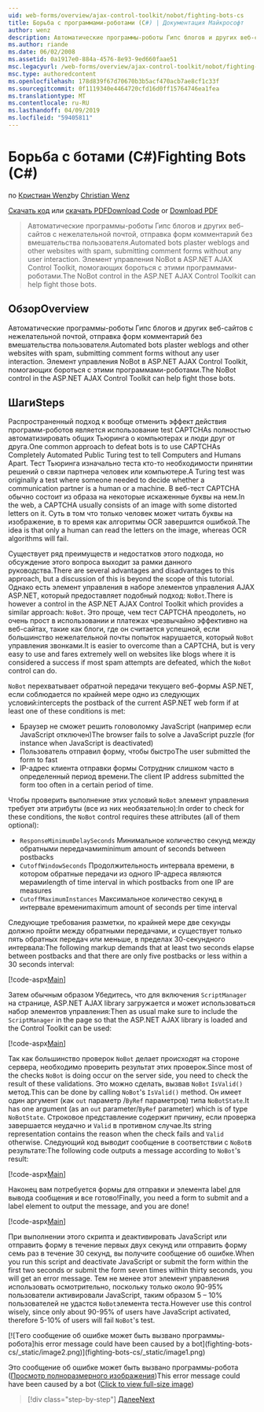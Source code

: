 ```yaml
---
uid: web-forms/overview/ajax-control-toolkit/nobot/fighting-bots-cs
title: Борьба с программами-роботами (C#) | Документация Майкрософт
author: wenz
description: Автоматические программы-роботы Гипс блогов и других веб-сайтов с нежелательной почтой, отправка форм комментарий без вмешательства пользователя. Элемент управления NoBot в ASP.NET AJAX Con...
ms.author: riande
ms.date: 06/02/2008
ms.assetid: 0a1917e0-884a-4576-8e93-9ed660faae51
msc.legacyurl: /web-forms/overview/ajax-control-toolkit/nobot/fighting-bots-cs
msc.type: authoredcontent
ms.openlocfilehash: 178d839f67d70670b3b5acf470acb7ae8cf1c33f
ms.sourcegitcommit: 0f1119340e4464720cfd16d0ff15764746ea1fea
ms.translationtype: MT
ms.contentlocale: ru-RU
ms.lasthandoff: 04/09/2019
ms.locfileid: "59405811"
---
```

# <a name="fighting-bots-c"></a><span data-ttu-id="0fb60-104">Борьба с ботами (C#)</span><span class="sxs-lookup"><span data-stu-id="0fb60-104">Fighting Bots (C#)</span></span>

<span data-ttu-id="0fb60-105">по [Кристиан Wenz](https://github.com/wenz)</span><span class="sxs-lookup"><span data-stu-id="0fb60-105">by [Christian Wenz](https://github.com/wenz)</span></span>

<span data-ttu-id="0fb60-106">[Скачать код](http://download.microsoft.com/download/9/3/f/93f8daea-bebd-4821-833b-95205389c7d0/NoBot0.cs.zip) или [скачать PDF](http://download.microsoft.com/download/b/6/a/b6ae89ee-df69-4c87-9bfb-ad1eb2b23373/nobot0CS.pdf)</span><span class="sxs-lookup"><span data-stu-id="0fb60-106">[Download Code](http://download.microsoft.com/download/9/3/f/93f8daea-bebd-4821-833b-95205389c7d0/NoBot0.cs.zip) or [Download PDF](http://download.microsoft.com/download/b/6/a/b6ae89ee-df69-4c87-9bfb-ad1eb2b23373/nobot0CS.pdf)</span></span>

> <span data-ttu-id="0fb60-107">Автоматические программы-роботы Гипс блогов и других веб-сайтов с нежелательной почтой, отправка форм комментарий без вмешательства пользователя.</span><span class="sxs-lookup"><span data-stu-id="0fb60-107">Automated bots plaster weblogs and other websites with spam, submitting comment forms without any user interaction.</span></span> <span data-ttu-id="0fb60-108">Элемент управления NoBot в ASP.NET AJAX Control Toolkit, помогающих бороться с этими программами-роботами.</span><span class="sxs-lookup"><span data-stu-id="0fb60-108">The NoBot control in the ASP.NET AJAX Control Toolkit can help fight those bots.</span></span>


## <a name="overview"></a><span data-ttu-id="0fb60-109">Обзор</span><span class="sxs-lookup"><span data-stu-id="0fb60-109">Overview</span></span>

<span data-ttu-id="0fb60-110">Автоматические программы-роботы Гипс блогов и других веб-сайтов с нежелательной почтой, отправка форм комментарий без вмешательства пользователя.</span><span class="sxs-lookup"><span data-stu-id="0fb60-110">Automated bots plaster weblogs and other websites with spam, submitting comment forms without any user interaction.</span></span> <span data-ttu-id="0fb60-111">Элемент управления NoBot в ASP.NET AJAX Control Toolkit, помогающих бороться с этими программами-роботами.</span><span class="sxs-lookup"><span data-stu-id="0fb60-111">The NoBot control in the ASP.NET AJAX Control Toolkit can help fight those bots.</span></span>

## <a name="steps"></a><span data-ttu-id="0fb60-112">Шаги</span><span class="sxs-lookup"><span data-stu-id="0fb60-112">Steps</span></span>

<span data-ttu-id="0fb60-113">Распространенный подход к вообще отменить эффект действия программ-роботов является использование test CAPTCHAs полностью автоматизировать общих Тьюринга о компьютерах и люди друг от друга.</span><span class="sxs-lookup"><span data-stu-id="0fb60-113">One common approach to defeat bots is to use CAPTCHAs Completely Automated Public Turing test to tell Computers and Humans Apart.</span></span> <span data-ttu-id="0fb60-114">Тест Тьюринга изначально теста кто-то необходимости принятии решений о связи партнера человек или компьютере.</span><span class="sxs-lookup"><span data-stu-id="0fb60-114">A Turing test was originally a test where someone needed to decide whether a communication partner is a human or a machine.</span></span> <span data-ttu-id="0fb60-115">В веб-тест CAPTCHA обычно состоит из образа на некоторые искаженные буквы на нем.</span><span class="sxs-lookup"><span data-stu-id="0fb60-115">In the web, a CAPTCHA usually consists of an image with some distorted letters on it.</span></span> <span data-ttu-id="0fb60-116">Суть в том что только человек может читать буквы на изображение, в то время как алгоритмы OCR завершится ошибкой.</span><span class="sxs-lookup"><span data-stu-id="0fb60-116">The idea is that only a human can read the letters on the image, whereas OCR algorithms will fail.</span></span>

<span data-ttu-id="0fb60-117">Существует ряд преимуществ и недостатков этого подхода, но обсуждение этого вопроса выходит за рамки данного руководства.</span><span class="sxs-lookup"><span data-stu-id="0fb60-117">There are several advantages and disadvantages to this approach, but a discussion of this is beyond the scope of this tutorial.</span></span> <span data-ttu-id="0fb60-118">Однако есть элемент управления в наборе элементов управления AJAX ASP.NET, который предоставляет подобный подход: `NoBot`.</span><span class="sxs-lookup"><span data-stu-id="0fb60-118">There is however a control in the ASP.NET AJAX Control Toolkit which provides a similar approach: `NoBot`.</span></span> <span data-ttu-id="0fb60-119">Это проще, чем тест CAPTCHA преодолеть, но очень прост в использовании и платежах чрезвычайно эффективно на веб-сайтах, такие как блоги, где он считается успешной, если большинство нежелательной почты попыток нарушается, который `NoBot` управления звонками.</span><span class="sxs-lookup"><span data-stu-id="0fb60-119">It is easier to overcome than a CAPTCHA, but is very easy to use and fares extremely well on websites like blogs where it is considered a success if most spam attempts are defeated, which the `NoBot` control can do.</span></span>

`NoBot` <span data-ttu-id="0fb60-120">перехватывает обратной передачи текущего веб-формы ASP.NET, если соблюдается по крайней мере одно из следующих условий:</span><span class="sxs-lookup"><span data-stu-id="0fb60-120">intercepts the postback of the current ASP.NET web form if at least one of these conditions is met:</span></span>

- <span data-ttu-id="0fb60-121">Браузер не сможет решить головоломку JavaScript (например если JavaScript отключен)</span><span class="sxs-lookup"><span data-stu-id="0fb60-121">The browser fails to solve a JavaScript puzzle (for instance when JavaScript is deactivated)</span></span>
- <span data-ttu-id="0fb60-122">Пользователь отправил форму, чтобы быстро</span><span class="sxs-lookup"><span data-stu-id="0fb60-122">The user submitted the form to fast</span></span>
- <span data-ttu-id="0fb60-123">IP-адрес клиента отправки формы Сотрудник слишком часто в определенный период времени.</span><span class="sxs-lookup"><span data-stu-id="0fb60-123">The client IP address submitted the form too often in a certain period of time.</span></span>

<span data-ttu-id="0fb60-124">Чтобы проверить выполнение этих условий `NoBot` элемент управления требует эти атрибуты (все из них необязательно):</span><span class="sxs-lookup"><span data-stu-id="0fb60-124">In order to check for these conditions, the `NoBot` control requires these attributes (all of them optional):</span></span>

- `ResponseMinimumDelaySeconds` <span data-ttu-id="0fb60-125">Минимальное количество секунд между обратными передачами</span><span class="sxs-lookup"><span data-stu-id="0fb60-125">minimum amount of seconds between postbacks</span></span>
- `CutoffWindowSeconds` <span data-ttu-id="0fb60-126">Продолжительность интервала времени, в котором обратные передачи из одного IP-адреса являются мерами</span><span class="sxs-lookup"><span data-stu-id="0fb60-126">length of time interval in which postbacks from one IP are measures</span></span>
- `CutoffMaximumInstances` <span data-ttu-id="0fb60-127">Максимальное количество секунд в интервале времени</span><span class="sxs-lookup"><span data-stu-id="0fb60-127">maximum amount of seconds per time interval</span></span>

<span data-ttu-id="0fb60-128">Следующие требования разметки, по крайней мере две секунды должно пройти между обратными передачами, и существует только пять обратных передач или меньше, в пределах 30-секундного интервала:</span><span class="sxs-lookup"><span data-stu-id="0fb60-128">The following markup demands that at least two seconds elapse between postbacks and that there are only five postbacks or less within a 30 seconds interval:</span></span>

[!code-aspx[Main](fighting-bots-cs/samples/sample1.aspx)]

<span data-ttu-id="0fb60-129">Затем обычным образом Убедитесь, что для включения `ScriptManager` на странице, ASP.NET AJAX library загружается и может использоваться набор элементов управления:</span><span class="sxs-lookup"><span data-stu-id="0fb60-129">Then as usual make sure to include the `ScriptManager` in the page so that the ASP.NET AJAX library is loaded and the Control Toolkit can be used:</span></span>

[!code-aspx[Main](fighting-bots-cs/samples/sample2.aspx)]

<span data-ttu-id="0fb60-130">Так как большинство проверок `NoBot` делает происходят на стороне сервера, необходимо проверить результат этих проверок.</span><span class="sxs-lookup"><span data-stu-id="0fb60-130">Since most of the checks `NoBot` is doing occur on the server side, you need to check the result of these validations.</span></span> <span data-ttu-id="0fb60-131">Это можно сделать, вызвав `NoBot` `IsValid()` метод.</span><span class="sxs-lookup"><span data-stu-id="0fb60-131">This can be done by calling `NoBot`'s `IsValid()` method.</span></span> <span data-ttu-id="0fb60-132">Он имеет один аргумент (как `out` параметр /`ByRef` параметров) типа `NoBotState`.</span><span class="sxs-lookup"><span data-stu-id="0fb60-132">It has one argument (as an `out` parameter/`ByRef` parameter) which is of type `NoBotState`.</span></span> <span data-ttu-id="0fb60-133">Строковое представление содержит причину, если проверка завершается неудачно и `Valid` в противном случае.</span><span class="sxs-lookup"><span data-stu-id="0fb60-133">Its string representation contains the reason when the check fails and `Valid` otherwise.</span></span> <span data-ttu-id="0fb60-134">Следующий код выводит сообщение в соответствии с `NoBot`в результате:</span><span class="sxs-lookup"><span data-stu-id="0fb60-134">The following code outputs a message according to `NoBot`'s result:</span></span>

[!code-aspx[Main](fighting-bots-cs/samples/sample3.aspx)]

<span data-ttu-id="0fb60-135">Наконец вам потребуется формы для отправки и элемента label для вывода сообщения и все готово!</span><span class="sxs-lookup"><span data-stu-id="0fb60-135">Finally, you need a form to submit and a label element to output the message, and you are done!</span></span>

[!code-aspx[Main](fighting-bots-cs/samples/sample4.aspx)]

<span data-ttu-id="0fb60-136">При выполнении этого скрипта и деактивировать JavaScript или отправить форму в течение первых двух секунд или отправить форму семь раз в течение 30 секунд, вы получите сообщение об ошибке.</span><span class="sxs-lookup"><span data-stu-id="0fb60-136">When you run this script and deactivate JavaScript or submit the form within the first two seconds or submit the form seven times within thirty seconds, you will get an error message.</span></span> <span data-ttu-id="0fb60-137">Тем не менее этот элемент управления использовать осмотрительно, поскольку только около 90-95% пользователи активировали JavaScript, таким образом 5 – 10% пользователей не удастся `NoBot`элемента теста.</span><span class="sxs-lookup"><span data-stu-id="0fb60-137">However use this control wisely, since only about 90-95% of users have JavaScript activated, therefore 5-10% of users will fail `NoBot`'s test.</span></span>


[![T<span data-ttu-id="0fb60-138">его сообщение об ошибке может быть вызвано программы-робота]</span><span class="sxs-lookup"><span data-stu-id="0fb60-138">his error message could have been caused by a bot]</span></span>(fighting-bots-cs/_static/image2.png)](fighting-bots-cs/_static/image1.png)

<span data-ttu-id="0fb60-139">Это сообщение об ошибке может быть вызвано программы-робота ([Просмотр полноразмерного изображения](fighting-bots-cs/_static/image3.png))</span><span class="sxs-lookup"><span data-stu-id="0fb60-139">This error message could have been caused by a bot ([Click to view full-size image](fighting-bots-cs/_static/image3.png))</span></span>

> [!div class="step-by-step"]
> [<span data-ttu-id="0fb60-140">Далее</span><span class="sxs-lookup"><span data-stu-id="0fb60-140">Next</span></span>](fighting-bots-vb.md)
